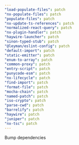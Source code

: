 ```yaml
---
"load-populate-files": patch
"nx-populate-files": patch
"populate-files": patch
"nx-update-ts-references": patch
"normalized-react-query": patch
"nx-plugin-handler": patch
"haywire-launcher": patch
"sinon-typed-stub": patch
"@leyman/eslint-config": patch
"default-import": patch
"static-emitter": patch
"enum-to-array": patch
"common-proxy": patch
"entry-script": patch
"punycode-esm": patch
"nx-lifecycle": patch
"find-import": patch
"format-file": patch
"mocha-chain": patch
"named-patch": patch
"iso-crypto": patch
"parse-cwd": patch
"barrelify": patch
"haywire": patch
"juniper": patch
"nx-tsc": patch
---
```


Bump dependencies
